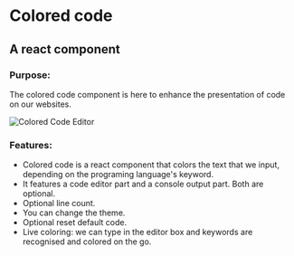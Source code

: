 # Colored code
## A react component

### Purpose:
The colored code component is here to enhance the presentation of code on our websites.

![Colored Code Editor](https://i.imgur.com/StINA2X.png)

### Features:
* Colored code is a react component that colors the text that we input, depending on the programing language's keyword.
* It features a code editor part and a console output part. Both are optional.
* Optional line count.
* You can change the theme.
* Optional reset default code.
* Live coloring: we can type in the editor box and keywords are recognised and colored on the go.